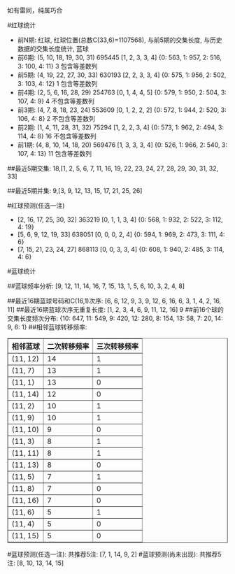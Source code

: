 <!-- 
.. title: 双色球2017102期(2017-08-31)数据分析报告
.. slug: slott-2017102-2017-08-31-report
.. date: 2017-09-01 08:00:00 UTC+08:00
.. tags: Lottery
.. link: 
.. description: 
.. type: text
-->

如有雷同，纯属巧合

<!-- TEASER_END-->

#红球统计

- 前N期: 红球, 红球位置(总数C(33,6)=1107568), 与前5期的交集长度, 与历史数据的交集长度统计, 蓝球
- 前6期: (5, 10, 18, 19, 30, 31) 695445 [1, 2, 3, 3, 4] {0: 563, 1: 957, 2: 516, 3: 100, 4: 11} 3 包含等差数列
- 前5期: (4, 19, 22, 27, 30, 33) 630193 [2, 2, 3, 3, 4] {0: 575, 1: 956, 2: 502, 3: 103, 4: 12} 1 包含等差数列
- 前4期: (2, 5, 6, 16, 28, 29) 254763 [0, 1, 4, 4, 5] {0: 579, 1: 950, 2: 504, 3: 107, 4: 9} 4 不包含等差数列
- 前3期: (4, 7, 8, 18, 23, 24) 553609 [0, 1, 2, 2, 2] {0: 572, 1: 944, 2: 520, 3: 106, 4: 8} 2 不包含等差数列
- 前2期: (1, 4, 11, 28, 31, 32) 75294 [1, 2, 2, 3, 4] {0: 573, 1: 962, 2: 494, 3: 114, 4: 8} 16 不包含等差数列
- 前1期: (4, 8, 10, 14, 18, 20) 569476 [1, 3, 3, 3, 4] {0: 526, 1: 966, 2: 540, 3: 107, 4: 13} 11 包含等差数列

##最近5期交集:
18,[1, 2, 5, 6, 7, 11, 16, 19, 22, 23, 24, 27, 28, 29, 30, 31, 32, 33]

##最近5期并集:
9,[3, 9, 12, 13, 15, 17, 21, 25, 26]

#红球预测(任选一注)

- [2, 16, 17, 25, 30, 32] 363219 [0, 1, 1, 3, 4] {0: 568, 1: 932, 2: 522, 3: 112, 4: 19}
- [5, 6, 9, 12, 19, 33] 638051 [0, 0, 0, 2, 4] {0: 594, 1: 969, 2: 473, 3: 111, 4: 6}
- [7, 15, 21, 23, 24, 27] 868113 [0, 0, 3, 3, 4] {0: 608, 1: 940, 2: 485, 3: 114, 4: 6}

#蓝球统计

##蓝球频率分析:
[9, 12, 11, 14, 16, 7, 15, 13, 1, 5, 6, 10, 3, 2, 4, 8]

##最近16期蓝球号码和C(16,1)次序:
 [6, 6, 12, 9, 3, 9, 12, 6, 16, 6, 3, 1, 4, 2, 16, 11]
##最近16期蓝球次序无重复长度:
 [1, 2, 3, 4, 6, 9, 11, 12, 16] 9
##前16个球的交集长度频次分布:
{10: 647, 11: 549, 9: 420, 12: 280, 8: 154, 13: 58, 7: 20, 14: 9, 6: 1}
##相邻蓝球转移频率:
 <table border="1" class="table table-striped dataframe">
  <thead>
    <tr style="text-align: right;">
      <th>相邻蓝球</th>
      <th>二次转移频率</th>
      <th>三次转移频率</th>
    </tr>
  </thead>
  <tbody>
    <tr>
      <td>(11, 12)</td>
      <td>14</td>
      <td>1</td>
    </tr>
    <tr>
      <td>(11, 7)</td>
      <td>13</td>
      <td>1</td>
    </tr>
    <tr>
      <td>(11, 1)</td>
      <td>13</td>
      <td>0</td>
    </tr>
    <tr>
      <td>(11, 14)</td>
      <td>12</td>
      <td>0</td>
    </tr>
    <tr>
      <td>(11, 2)</td>
      <td>10</td>
      <td>1</td>
    </tr>
    <tr>
      <td>(11, 9)</td>
      <td>10</td>
      <td>1</td>
    </tr>
    <tr>
      <td>(11, 10)</td>
      <td>9</td>
      <td>0</td>
    </tr>
    <tr>
      <td>(11, 3)</td>
      <td>8</td>
      <td>1</td>
    </tr>
    <tr>
      <td>(11, 11)</td>
      <td>8</td>
      <td>1</td>
    </tr>
    <tr>
      <td>(11, 13)</td>
      <td>8</td>
      <td>0</td>
    </tr>
    <tr>
      <td>(11, 5)</td>
      <td>7</td>
      <td>1</td>
    </tr>
    <tr>
      <td>(11, 8)</td>
      <td>7</td>
      <td>0</td>
    </tr>
    <tr>
      <td>(11, 16)</td>
      <td>7</td>
      <td>0</td>
    </tr>
    <tr>
      <td>(11, 6)</td>
      <td>5</td>
      <td>1</td>
    </tr>
    <tr>
      <td>(11, 4)</td>
      <td>5</td>
      <td>0</td>
    </tr>
    <tr>
      <td>(11, 15)</td>
      <td>5</td>
      <td>0</td>
    </tr>
  </tbody>
</table>
#蓝球预测(任选一注):
共推荐5注: [7, 1, 14, 9, 2]
#蓝球预测(尚未出现):
共推荐5注: [8, 10, 13, 14, 15]

